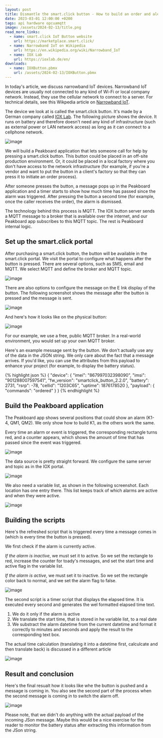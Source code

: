 ```yaml
---
layout: post
title: Dismantle the smart.click button - How to build an order and alert system with a narrowband IoT button  
date: 2023-03-01 12:00:00 +0200
tags: api hardware opcuamqtt
image: /assets/2024-02-13/title.png
read_more_links:
  - name: smart.click IoT Button website
    url: https://marketplace.smart.click/
  - name: Narrowband IoT on Wikipedia
    url: https://en.wikipedia.org/wiki/Narrowband_IoT
  - name: IOX Lab
    url: https://ioxlab.de/en/
downloads:
  - name: IOXButton.pbmx
    url: /assets/2024-02-13/IOXButton.pbmx
---
```


In today's article, we discuss narrowband IoT devices. Narrowband IoT devices are usually not connected to any kind of Wi-Fi or local company network. Instead, they use the cellular network to connect to a server. For technical details, see this Wikpedia article on [Narrowband IoT](https://en.wikipedia.org/wiki/Narrowband_IoT).

The device we look at is called the smart.click button. It's made by a German company called [IOX Lab](https://ioxlab.de/en/). The following picture shows the device. It runs on battery and therefore doesn't need any kind of infrastructure (such as external power or LAN network access) as long as it can connect to a cellphone network.

![image](/assets/2024-02-13/010.jpeg)

We will build a Peakboard application that lets someone call for help by pressing a smart.click button. This button could be placed in an off-site production environment. Or, it could be placed in a local factory where you don't have access to the network infrastructure (for example, if you're a vendor and want to put the button in a client's factory so that they can press it to initiate an order process).

After someone presses the button, a message pops up in the Peakboard application and a timer starts to show how much time has passed since the alarm was triggered. After pressing the button a second time (for example, once the caller receives the order), the alarm is dismissed.

The technology behind this process is MQTT. The IOX button server sends a MQTT message to a broker that is available over the internet, and our Peakboard app subscribes to this MQTT topic. The rest is Peakboard internal logic.

## Set up the smart.click portal

After purchasing a smart.click button, the button will be available in the smart.click portal. We visit the portal to configure what happens after the button is pressed. There are several options, such as SMS, email and MQTT. We select MQTT and define the broker and MQTT topic.

![image](/assets/2024-02-13/020.png)

There are also options to configure the message on the E Ink display of the button. The following screenshot shows the message after the button is pressed and the message is sent.

![image](/assets/2024-02-13/025.png)

And here's how it looks like on the physical button:

![image](/assets/2024-02-13/030.jpeg)

For our example, we use a free, public MQTT broker. In a real-world environment, you would set up your own MQTT broker.

Here's an example message sent by the button. We don't actually use any of the data in the JSON string. We only care about the fact that a message arrives. If you'd like, you can use the attributes from this payload to enhance your project (for example, to display the battery status).

{% highlight json %}
{
  "device": {
    "imei": "867997032398090",
    "imsi": "901288007597541",
    "fw_version": "smartclick_button_2.2.0",
    "battery": 2731,
    "rsrp": -78,
    "cellid": "1203C65",
    "uptime": 1876178520
  },
  "payload": {
    "commands": "ordered"
  }
}
{% endhighlight %}

## Build the Peakboard application

The Peakboard app shows several positions that could show an alarm (K1-4, QM1, QM2). We only show how to build K1, as the others work the same.

Every time an alarm or event is triggered, the corresponding rectangle turns red, and a counter appears, which shows the amount of time that has passed since the event was triggered.

![image](/assets/2024-02-13/040.png)

The data source is pretty straight forward. We configure the same server and topic as in the IOX portal.

![image](/assets/2024-02-13/050.png)

We also need a variable list, as shown in the following screenshot. Each location has one entry there. This list keeps track of which alarms are active and when they were active.

![image](/assets/2024-02-13/060.png)

## Building the scripts

Here's the refreshed script that is triggered every time a message comes in (which is every time the button is pressed). 

We first check if the alarm is currently active.

*If the alarm is inactive*, we must set it to active. So we set the rectangle to red, increase the counter for toady's messages, and set the start time and active flag in the variable list.

*If the alarm is active*, we must set it to inactive. So we set the rectangle color back to normal, and we set the alarm flag to false.

![image](/assets/2024-02-13/070.png)

The second script is a timer script that displays the elapsed time. It is executed every second and generates the wel formatted elapsed time text.

1. We do it only if the alarm is active
2. We translate the start time, that is stored in he variable list, to a real date
3. We substract the alarm datetime from the current datetime and format it correctly to minutes and seconds and apply the result to the corresponding text box.

The actual time calculation (translating it into a datetime first, calculcate and then translate back) is discussed in a different article

![image](/assets/2024-02-13/080.png)

## Result and conclusion

Here's the final resualt how it looks like whe the button is pushed and a message is coming in. You also see the second part of the process when the second message is coming in to switch the alarm off.

![image](/assets/2024-02-13/result.gif)

Please note, that we didn't do anything with the actual payload of the incoming JSon message. Maybe this would be a nice exercise for the reader to monitor the battery status after extracting this information from the JSon string.

